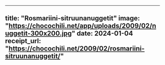 
---
title: "Rosmariini-sitruunanuggetit"
image: "https://chocochili.net/app/uploads/2009/02/nuggetit-300x200.jpg"
date: 2024-01-04
receipt_url: "https://chocochili.net/2009/02/rosmariini-sitruunanuggetit/"
---

